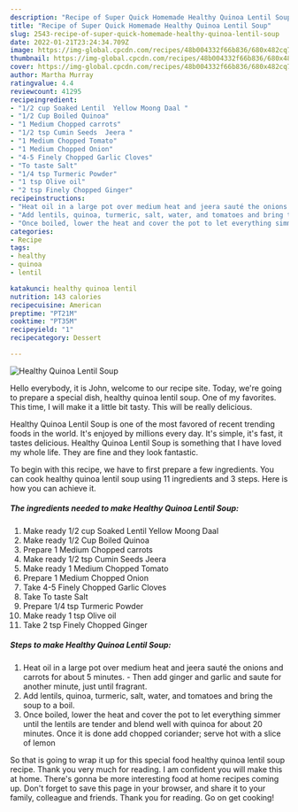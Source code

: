 ```yaml
---
description: "Recipe of Super Quick Homemade Healthy Quinoa Lentil Soup"
title: "Recipe of Super Quick Homemade Healthy Quinoa Lentil Soup"
slug: 2543-recipe-of-super-quick-homemade-healthy-quinoa-lentil-soup
date: 2022-01-21T23:24:34.709Z
image: https://img-global.cpcdn.com/recipes/48b004332f66b836/680x482cq70/healthy-quinoa-lentil-soup-recipe-main-photo.jpg
thumbnail: https://img-global.cpcdn.com/recipes/48b004332f66b836/680x482cq70/healthy-quinoa-lentil-soup-recipe-main-photo.jpg
cover: https://img-global.cpcdn.com/recipes/48b004332f66b836/680x482cq70/healthy-quinoa-lentil-soup-recipe-main-photo.jpg
author: Martha Murray
ratingvalue: 4.4
reviewcount: 41295
recipeingredient:
- "1/2 cup Soaked Lentil  Yellow Moong Daal "
- "1/2 Cup Boiled Quinoa"
- "1 Medium Chopped carrots"
- "1/2 tsp Cumin Seeds  Jeera "
- "1 Medium Chopped Tomato"
- "1 Medium Chopped Onion"
- "4-5 Finely Chopped Garlic Cloves"
- "To taste Salt"
- "1/4 tsp Turmeric Powder"
- "1 tsp Olive oil"
- "2 tsp Finely Chopped Ginger"
recipeinstructions:
- "Heat oil in a large pot over medium heat and jeera sauté the onions and carrots for about 5 minutes.   Then add ginger and garlic and saute for another minute, just until fragrant."
- "Add lentils, quinoa, turmeric, salt, water, and tomatoes and bring the soup to a boil."
- "Once boiled, lower the heat and cover the pot to let everything simmer until the lentils are tender and blend well with quinoa for about 20 minutes. Once it is done add chopped coriander; serve hot with a slice of lemon"
categories:
- Recipe
tags:
- healthy
- quinoa
- lentil

katakunci: healthy quinoa lentil 
nutrition: 143 calories
recipecuisine: American
preptime: "PT21M"
cooktime: "PT35M"
recipeyield: "1"
recipecategory: Dessert

---
```



![Healthy Quinoa Lentil Soup](https://img-global.cpcdn.com/recipes/48b004332f66b836/680x482cq70/healthy-quinoa-lentil-soup-recipe-main-photo.jpg)

Hello everybody, it is John, welcome to our recipe site. Today, we're going to prepare a special dish, healthy quinoa lentil soup. One of my favorites. This time, I will make it a little bit tasty. This will be really delicious.

Healthy Quinoa Lentil Soup is one of the most favored of recent trending foods in the world. It's enjoyed by millions every day. It's simple, it's fast, it tastes delicious. Healthy Quinoa Lentil Soup is something that I have loved my whole life. They are fine and they look fantastic.




To begin with this recipe, we have to first prepare a few ingredients. You can cook healthy quinoa lentil soup using 11 ingredients and 3 steps. Here is how you can achieve it.

<!--inarticleads1-->

##### The ingredients needed to make Healthy Quinoa Lentil Soup:

1. Make ready 1/2 cup Soaked Lentil  Yellow Moong Daal 
1. Make ready 1/2 Cup Boiled Quinoa
1. Prepare 1 Medium Chopped carrots
1. Make ready 1/2 tsp Cumin Seeds  Jeera 
1. Make ready 1 Medium Chopped Tomato
1. Prepare 1 Medium Chopped Onion
1. Take 4-5 Finely Chopped Garlic Cloves
1. Take To taste Salt
1. Prepare 1/4 tsp Turmeric Powder
1. Make ready 1 tsp Olive oil
1. Take 2 tsp Finely Chopped Ginger




<!--inarticleads2-->

##### Steps to make Healthy Quinoa Lentil Soup:

1. Heat oil in a large pot over medium heat and jeera sauté the onions and carrots for about 5 minutes.  -  Then add ginger and garlic and saute for another minute, just until fragrant.
1. Add lentils, quinoa, turmeric, salt, water, and tomatoes and bring the soup to a boil.
1. Once boiled, lower the heat and cover the pot to let everything simmer until the lentils are tender and blend well with quinoa for about 20 minutes. Once it is done add chopped coriander; serve hot with a slice of lemon




So that is going to wrap it up for this special food healthy quinoa lentil soup recipe. Thank you very much for reading. I am confident you will make this at home. There's gonna be more interesting food at home recipes coming up. Don't forget to save this page in your browser, and share it to your family, colleague and friends. Thank you for reading. Go on get cooking!
